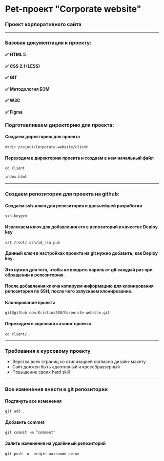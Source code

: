 # **Pet-проект "Corporate website"**

### Проект корпоративного сайта
___

### Базовая документация к проекту:
#### :white_check_mark: HTML 5
#### :white_check_mark: CSS 2.1 (LESS)
#### :white_check_mark: GIT
#### :white_check_mark: Методология БЭМ
#### :white_check_mark: W3C
#### :white_check_mark: Figma

### Подготавливаем директорию для проекта:
#### Создаем директорию для проекта

```git
mkdir project/Corporate-website/client
```
#### Переходим в директорию проекта и создаем в нем начальный файл

```git
cd client
```
```html
index.html
```
___
### Создаем репозитории для проекта на github:
#### Создаем ssh-ключ для репозитория и дальнейшей разработки

```git
ssh-keygen
```
#### Извлекаем ключ для добавления его в репозиторий в качестве Deploy key
```git
cat /root/.ssh/id_rsa.pub
```
#### Данный ключ в настройках проекта на git нужно добавить, как Deploy key. 
#### Это нужно для того, чтобы не вводить пароль от git каждый раз при обращении к репозиторию.
#### После добавления ключа копируем информацию для клонирования репозитория по SSH, после чего запускаем клонирование.
#### Клонирование проекта
```git
git@github.com:Kristina930/Corporate-website.git
```
#### Переходим в корневой каталог проекта
```git
cd client/
```
___

### Требования к курсовому проекту
+ Верстка всех страниц со стилизацией согласно дизайн-макету
+ Сайт должен быть адаптивный и кроссбраузерный
+ Повышение своих hard skill

___

### Все изменения внести в git репозитории
#### Подтянуть все изменения 
```git
git add .
```
#### Добавить commet
```git
git commit -m ”comment”
```
#### Залить изменения на удалённый репозиторий
```git
git push -u  origin название ветки
```
